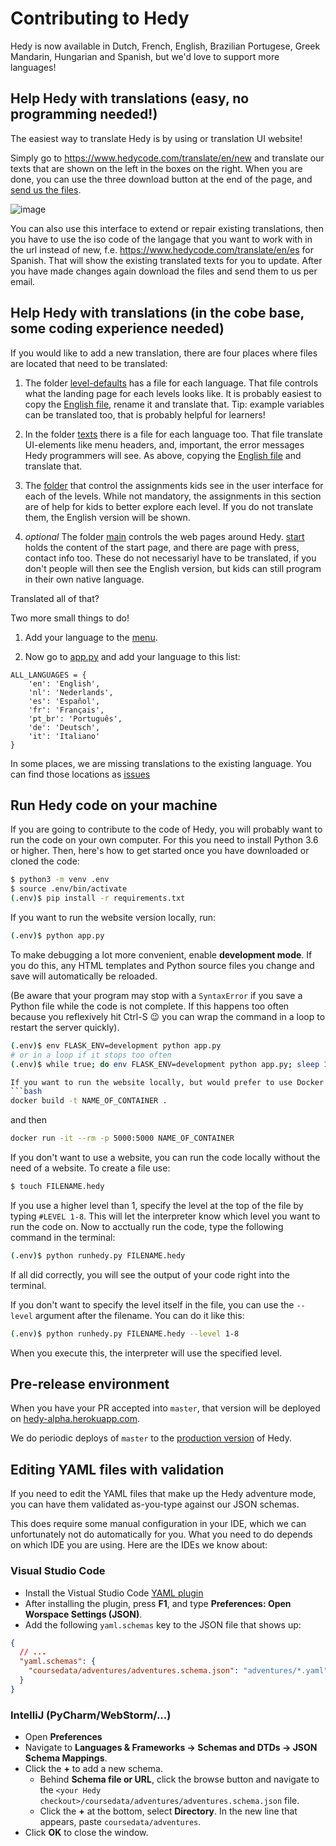 Contributing to Hedy
======================

Hedy is now available in Dutch, French, English, Brazilian Portugese, Greek Mandarin, Hungarian and Spanish, but we'd love to support more languages!

Help Hedy with translations (easy, no programming needed!)
------------

The easiest way to translate Hedy is by using or translation UI website!

Simply go to https://www.hedycode.com/translate/en/new and translate our texts that are shown on the left in the boxes on the right. When you are done, you can use the three download button at the end of the page, and [send us the files](mailto:hedy@felienne.com).

![image](https://user-images.githubusercontent.com/1003685/116811756-3ed55f80-ab4b-11eb-881a-85677a30ef5e.png)

You can also use this interface to extend or repair existing translations, then you have to use the iso code of the langage that you want to work with in the url instead of new, f.e. https://www.hedycode.com/translate/en/es for Spanish. That will show the existing translated texts for you to update. After you have made changes again download the files and send them to us per email.


Help Hedy with translations (in the cobe base, some coding experience needed)
------------

If you would like to add a new translation, there are four places where files are located that need to be translated:

1) The folder [level-defaults](https://github.com/Felienne/hedy/blob/master/coursedata/level-defaults/) has a file for each language. That file controls what the landing page for each levels looks like. It is probably easiest to copy the [English file](https://github.com/Felienne/hedy/blob/master/coursedata/level-defaults/en.yaml), rename it and translate that. Tip: example variables can be translated too, that is probably helpful for learners!

2) In the folder [texts](https://github.com/Felienne/hedy/tree/master/coursedata/texts) there is a file for each language too. That file translate UI-elements like menu headers, and, important, the error messages Hedy programmers will see. As above, copying the [English file](https://github.com/Felienne/hedy/blob/master/coursedata/texts/en.yaml) and translate that.

3) The [folder](https://github.com/Felienne/hedy/tree/master/coursedata/adventures) that control the assignments kids see in the user interface for each of the levels. While not mandatory, the assignments in this section are of help for kids to better explore each level. If you do not translate them, the English version will be shown.

4) *optional* The folder [main](https://github.com/Felienne/hedy/tree/master/main) controls the web pages around Hedy. [start](https://github.com/Felienne/hedy/blob/master/main/start-en.md) holds the content of the start page, and there are page with press, contact info too. These do not necessariyl have to be translated, if you don't people will then see the English version, but kids can still program in their own native language.


Translated all of that?

Two more small things to do!

1) Add your language to the [menu](https://github.com/Felienne/hedy/blob/master/main/menu.json).

2) Now go to [app.py](https://github.com/Felienne/hedy/blob/master/app.py) and add your language to this list:

```
ALL_LANGUAGES = {
    'en': 'English',
    'nl': 'Nederlands',
    'es': 'Español',
    'fr': 'Français',
    'pt_br': 'Português',
    'de': 'Deutsch',
    'it': 'Italiano'
}
```

In some places, we are missing translations to the existing language. You can find those locations as [issues](https://github.com/Felienne/hedy/issues?q=is%3Aissue+is%3Aopen+label%3A%22translation+needed%22)


Run Hedy code on your machine
------------

If you are going to contribute to the code of Hedy, you will probably want to run the code on your own computer. For this you need to install Python 3.6 or higher. Then, here's how to get started once you have downloaded or cloned the code:

```bash
$ python3 -m venv .env
$ source .env/bin/activate
(.env)$ pip install -r requirements.txt
```

If you want to run the website version locally, run:
```bash
(.env)$ python app.py
```

To make debugging a lot more convenient, enable **development mode**. If you do this, any HTML templates and Python
source files you change and save will automatically be reloaded.

(Be aware that your program may stop with a `SyntaxError` if you save a Python file
while the code is not complete. If this happens too often because you reflexively hit Ctrl-S 😉
you can wrap the command in a loop to restart the server quickly).


```bash
(.env)$ env FLASK_ENV=development python app.py
# or in a loop if it stops too often
(.env)$ while true; do env FLASK_ENV=development python app.py; sleep 1; done

If you want to run the website locally, but would prefer to use Docker instead of installing python, you can build a container and run it like so:
```bash
docker build -t NAME_OF_CONTAINER .
```
and then
```bash
docker run -it --rm -p 5000:5000 NAME_OF_CONTAINER
```

If you don't want to use a website, you can run the code locally without the need of a website. To create a file use:
```bash
$ touch FILENAME.hedy
```
If you use a higher level than 1, specify the level at the top of the file by typing ```#LEVEL 1-8```. This will let the interpreter know which level you want to run the code on. Now to acctually run the code, type the following command in the terminal:
```bash
(.env)$ python runhedy.py FILENAME.hedy
```
If all did correctly, you will see the output of your code right into the terminal.

If you don't want to specify the level itself in the file, you can use the ```--level``` argument after the filename. You can do it like this:
```bash
(.env)$ python runhedy.py FILENAME.hedy --level 1-8
```
When you execute this, the interpreter will use the specified level.

Pre-release environment
-----------------------

When you have your PR accepted into `master`, that version will be deployed on [hedy-alpha.herokuapp.com](https://hedy-alpha.herokuapp.com).

We do periodic deploys of `master` to the [production version](https://hedycode.com) of Hedy.

Editing YAML files with validation
----------------------------------

If you need to edit the YAML files that make up the Hedy adventure mode,
you can have them validated as-you-type against our JSON schemas.

This does require some manual configuration in your IDE, which we can
unfortunately not do automatically for you. What you need to do depends
on which IDE you are using. Here are the IDEs we know about:

### Visual Studio Code

* Install the Vistual Studio Code [YAML plugin](https://marketplace.visualstudio.com/items?itemName=redhat.vscode-yaml)
* After installing the plugin, press **F1**, and type **Preferences: Open Worspace Settings (JSON)**.
* Add the following `yaml.schemas` key to the JSON file that shows up:

```json
{
  // ...
  "yaml.schemas": {
    "coursedata/adventures/adventures.schema.json": "adventures/*.yaml"
  }
}
```

### IntelliJ (PyCharm/WebStorm/...)

* Open **Preferences**
* Navigate to **Languages & Frameworks → Schemas and DTDs → JSON Schema Mappings**.
* Click the **+** to add a new schema.
  * Behind **Schema file or URL**, click the browse button and navigate to the `<your Hedy checkout>/coursedata/adventures/adventures.schema.json` file.
  * Click the **+** at the bottom, select **Directory**. In the new line that appears, paste `coursedata/adventures`.
* Click **OK** to close the window.
